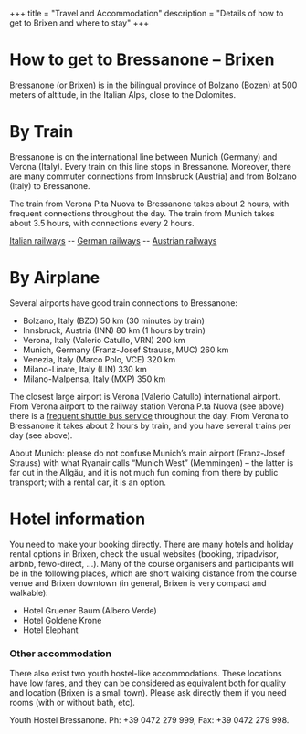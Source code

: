 +++
title = "Travel and Accommodation"
description = "Details of how to get to Brixen and where to stay"
+++

# How to get to Bressanone – Brixen

Bressanone (or Brixen) is in the bilingual province of Bolzano (Bozen) at 500 meters of altitude, in the Italian Alps, close to the Dolomites.


# By Train

Bressanone is on the international line between Munich (Germany) and Verona (Italy). Every train on this line stops in Bressanone. Moreover, there are many commuter connections from Innsbruck (Austria) and from Bolzano (Italy) to Bressanone.

The train from Verona P.ta Nuova to Bressanone takes about 2 hours, with frequent connections throughout the day. The train from Munich takes about 3.5 hours, with connections every 2 hours.

[Italian railways](https://www.trenitalia.com/en.html) --
[German railways](https://www.bahn.com/en) --
[Austrian railways](https://www.oebb.at/en)

# By Airplane

Several airports have good train connections to Bressanone:

- Bolzano, Italy (BZO) 50 km (30 minutes by train)
- Innsbruck, Austria (INN) 80 km (1 hours by train)
- Verona, Italy (Valerio Catullo, VRN) 200 km
- Munich, Germany (Franz-Josef Strauss, MUC) 260 km
- Venezia, Italy (Marco Polo, VCE) 320 km
- Milano-Linate, Italy (LIN) 330 km
- Milano-Malpensa, Italy (MXP) 350 km

The closest large airport is Verona (Valerio Catullo) international airport. From Verona airport to the railway station Verona P.ta Nuova (see above) there is a [frequent shuttle bus service](https://www.atv.verona.it/flex/cm/pages/ServeBLOB.php/L/EN/IDPagina/90) throughout the day. From Verona to Bressanone it takes about 2 hours by train, and you have several trains per day (see above).

About Munich: please do not confuse Munich’s main airport (Franz-Josef Strauss) with what Ryanair calls “Munich West” (Memmingen) – the latter is far out in the Allg&auml;u, and it is not much fun coming from there by public transport; with a rental car, it is an option.

# Hotel information

You need to make your booking directly. There are many hotels and holiday rental options in Brixen, check the usual websites (booking, tripadvisor, airbnb, fewo-direct, ...). Many of the course organisers and participants will be in the following places, which are short walking distance from the course venue and Brixen downtown (in general, Brixen is very compact and walkable):

 - Hotel Gruener Baum (Albero Verde)
 - Hotel Goldene Krone
 - Hotel Elephant

### Other accommodation
There also exist two youth hostel-like accommodations. These locations have low fares, and they can be considered as equivalent both for quality and location (Brixen is a small town). Please ask directly them if you need rooms (with or without bath, etc).

Youth Hostel Bressanone. Ph: +39 0472 279 999, Fax: +39 0472 279 998.
